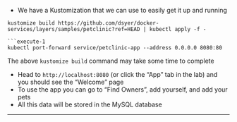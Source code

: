 

*   We have a Kustomization that we can use to easily get it up and running


```execute-1
kustomize build https://github.com/dsyer/docker-services/layers/samples/petclinic?ref=HEAD | kubectl apply -f -

```execute-1
kubectl port-forward service/petclinic-app --address 0.0.0.0 8080:80
```


The above `kustomize build` command may take some time to complete



*   Head to `http://localhost:8080` (or click the “App” tab in the lab) and you should see the “Welcome” page
*   To use the app you can go to “Find Owners”, add yourself, and add your pets
*   All this data will be stored in the MySQL database



---
